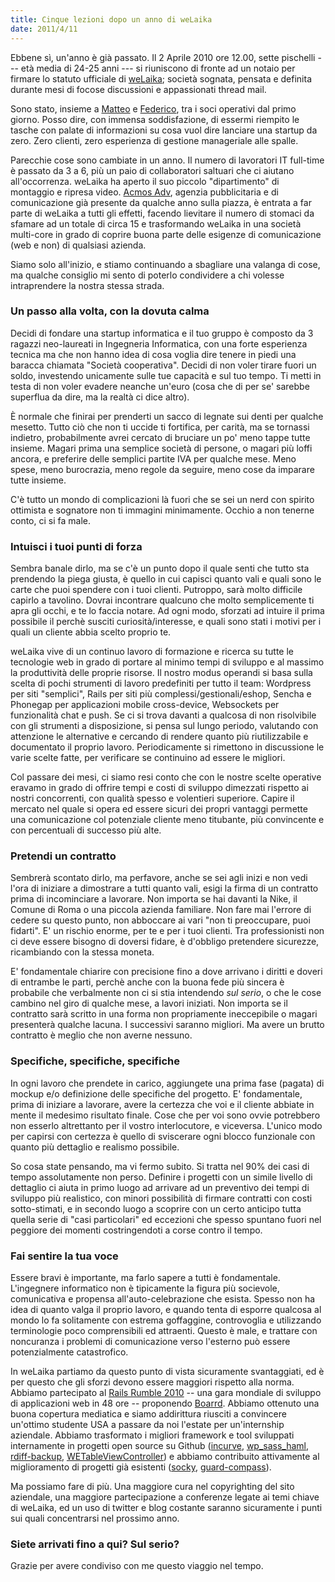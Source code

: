 ```yaml
---
title: Cinque lezioni dopo un anno di weLaika
date: 2011/4/11
---
```


Ebbene sì, un'anno è già passato. Il 2 Aprile 2010 ore 12.00, sette pischelli --- età media di 24-25 anni --- si riuniscono di fronte ad un notaio per firmare lo statuto ufficiale di [weLaika][welaika]; società sognata, pensata e definita durante mesi di focose discussioni e appassionati thread mail.

Sono stato, insieme a [Matteo][mat_jack1] e [Federico][jimmy2k], tra i soci operativi dal primo giorno. Posso dire, con immensa soddisfazione, di essermi riempito le tasche con palate di informazioni su cosa vuol dire lanciare una startup da zero. Zero clienti, zero esperienza di gestione manageriale alle spalle.

Parecchie cose sono cambiate in un anno. Il numero di lavoratori IT full-time è passato da 3 a 6, più un paio di collaboratori saltuari che ci aiutano all'occorrenza. weLaika ha aperto il suo piccolo "dipartimento" di montaggio e ripresa video. [Acmos Adv](http://acmosadv.net/), agenzia pubblicitaria e di comunicazione già presente da qualche anno sulla piazza, è entrata a far parte di weLaika a tutti gli effetti, facendo lievitare il numero di stomaci da sfamare ad un totale di circa 15 e trasformando weLaika in una società multi-core in grado di coprire buona parte delle esigenze di comunicazione (web e non) di qualsiasi azienda.

Siamo solo all'inizio, e stiamo continuando a sbagliare una valanga di cose, ma qualche consiglio mi sento di poterlo condividere a chi volesse intraprendere la nostra stessa strada.

### Un passo alla volta, con la dovuta calma

Decidi di fondare una startup informatica e il tuo gruppo è composto da 3 ragazzi neo-laureati in Ingegneria Informatica, con una forte esperienza tecnica ma che non hanno idea di cosa voglia dire tenere in piedi una baracca chiamata "Società cooperativa". Decidi di non voler tirare fuori un soldo, investendo unicamente sulle tue capacità e sul tuo tempo. Ti metti in testa di non voler evadere neanche un'euro (cosa che di per se' sarebbe superflua da dire, ma la realtà ci dice altro).

È normale che finirai per prenderti un sacco di legnate sui denti per qualche mesetto. Tutto ciò che non ti uccide ti fortifica, per carità, ma se tornassi indietro, probabilmente avrei cercato di bruciare un po' meno tappe tutte insieme. Magari prima una semplice società di persone, o magari più loffi ancora, e preferire delle semplici partite IVA per qualche mese. Meno spese, meno burocrazia, meno regole da seguire, meno cose da imparare tutte insieme.

C'è tutto un mondo di complicazioni là fuori che se sei un nerd con spirito ottimista e sognatore non ti immagini minimamente. Occhio a non tenerne conto, ci si fa male.

### Intuisci i tuoi punti di forza

Sembra banale dirlo, ma se c'è un punto dopo il quale senti che tutto sta prendendo la piega giusta, è quello in cui capisci quanto vali e quali sono le carte che puoi spendere con i tuoi clienti. Putroppo, sarà molto difficile capirlo a tavolino. Dovrai incontrare qualcuno che molto semplicemente ti apra gli occhi, e te lo faccia notare. Ad ogni modo, sforzati ad intuire il prima possibile il perchè susciti curiosità/interesse, e quali sono stati i motivi per i quali un cliente abbia scelto proprio te.

weLaika vive di un continuo lavoro di formazione e ricerca su tutte le tecnologie web in grado di portare al minimo tempi di sviluppo e al massimo la produttività delle proprie risorse. Il nostro modus operandi si basa sulla scelta di pochi strumenti di lavoro predefiniti per tutto il team: Wordpress per siti "semplici", Rails per siti più complessi/gestionali/eshop, Sencha e Phonegap per applicazioni mobile cross-device, Websockets per funzionalità chat e push. Se ci si trova davanti a qualcosa di non risolvibile con gli strumenti a disposizione, si pensa sul lungo periodo, valutando con attenzione le alternative e cercando di rendere quanto più riutilizzabile e documentato il proprio lavoro. Periodicamente si rimettono in discussione le varie scelte fatte, per verificare se continuino ad essere le migliori.

Col passare dei mesi, ci siamo resi conto che con le nostre scelte operative eravamo in grado di offrire tempi e costi di sviluppo dimezzati rispetto ai nostri concorrenti, con qualità spesso e volentieri superiore. Capire il mercato nel quale si opera ed essere sicuri dei propri vantaggi permette una comunicazione col potenziale cliente meno titubante, più convincente e con percentuali di successo più alte.

### Pretendi un contratto

Sembrerà scontato dirlo, ma perfavore, anche se sei agli inizi e non vedi l'ora di iniziare a dimostrare a tutti quanto vali, esigi la firma di un contratto prima di incominciare a lavorare. Non importa se hai davanti la Nike, il Comune di Roma o una piccola azienda familiare. Non fare mai l'errore di cedere su questo punto, non abboccare ai vari "non ti preoccupare, puoi fidarti". E' un rischio enorme, per te e per i tuoi clienti. Tra professionisti non ci deve essere bisogno di doversi fidare, è d'obbligo pretendere sicurezze, ricambiando con la stessa moneta.

E' fondamentale chiarire con precisione fino a dove arrivano i diritti e doveri di entrambe le parti, perchè anche con la buona fede più sincera è probabile che verbalmente non ci si stia intendendo *sul serio*, o che le cose cambino nel giro di qualche mese, a lavori iniziati. Non importa se il contratto sarà scritto in una forma non propriamente ineccepibile o magari presenterà qualche lacuna. I successivi saranno migliori. Ma avere un brutto contratto è meglio che non averne nessuno.

### Specifiche, specifiche, specifiche

In ogni lavoro che prendete in carico, aggiungete una prima fase (pagata) di mockup e/o definizione delle specifiche del progetto. E' fondamentale, prima di iniziare a lavorare, avere la certezza che voi e il cliente abbiate in mente il medesimo risultato finale. Cose che per voi sono ovvie potrebbero non esserlo altrettanto per il vostro interlocutore, e viceversa. L'unico modo per capirsi con certezza è quello di sviscerare ogni blocco funzionale con quanto più dettaglio e realismo possibile.

So cosa state pensando, ma vi fermo subito. Si tratta nel 90% dei casi di tempo assolutamente non perso. Definire i progetti con un simile livello di dettaglio ci aiuta in primo luogo ad arrivare ad un preventivo dei tempi di sviluppo più realistico, con minori possibilità di firmare contratti con costi sotto-stimati, e in secondo luogo a scoprire con un certo anticipo tutta quella serie di "casi particolari" ed eccezioni che spesso spuntano fuori nel peggiore dei momenti costringendoti a corse contro il tempo.

### Fai sentire la tua voce

Essere bravi è importante, ma farlo sapere a tutti è fondamentale. L'ingegnere informatico non è tipicamente la figura più socievole, comunicativa e propensa all'auto-celebrazione che esista. Spesso non ha idea di quanto valga il proprio lavoro, e quando tenta di esporre qualcosa al mondo lo fa solitamente con estrema goffaggine, controvoglia e utilizzando terminologie poco comprensibili ed attraenti. Questo è male, e trattare con noncuranza i problemi di comunicazione verso l'esterno può essere potenzialmente catastrofico.

In weLaika partiamo da questo punto di vista sicuramente svantaggiati, ed è per questo che gli sforzi devono essere maggiori rispetto alla norma. Abbiamo partecipato al [Rails Rumble 2010](http://railsrumble.com) -- una gara mondiale di sviluppo di applicazioni web in 48 ore -- proponendo [Boarrd](http://boarrd.com/). Abbiamo ottenuto una buona copertura mediatica e siamo addirittura riusciti a convincere un'ottimo studente USA a passare da noi l'estate per  un'internship aziendale. Abbiamo trasformato i migliori framework e tool sviluppati internamente in progetti open source su Github ([incurve](http://rubygems.org/gems/incurve), [wp\_sass\_haml](https://github.com/welaika/wp_sass_haml), [rdiff-backup](https://github.com/endorama/rdiff-backup-BASH-script), [WETableViewController](https://github.com/welaika/WETableViewController)) e abbiamo contribuito attivamente al miglioramento di progetti già esistenti ([socky](http://socky.org/), [guard-compass](https://github.com/welaika/guard-compass)).

Ma possiamo fare di più. Una maggiore cura nel copyrighting del sito aziendale, una maggiore partecipazione a conferenze legate ai temi chiave di weLaika, ed un uso di twitter e blog costante saranno sicuramente i punti sui quali concentrarsi nel prossimo anno.

### Siete arrivati fino a qui? Sul serio?

Grazie per avere condiviso con me questo viaggio nel tempo.

[weLaika]: http://welaika.com
[mat_jack1]: http://twitter.com/mat_jack1
[jimmy2k]: http://twitter.com/Jimmy2K
